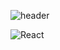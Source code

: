 ![header](https://capsule-render.vercel.app/api?type=waving&color=auto&height=300&section=header&text=WeatherApp&fontSize=90&animation=fadeIn&fontAlignY=38)

![React](https://img.shields.io/badge/React-20232A?style=for-the-badge&logo=react&logoColor=61DAFB)
